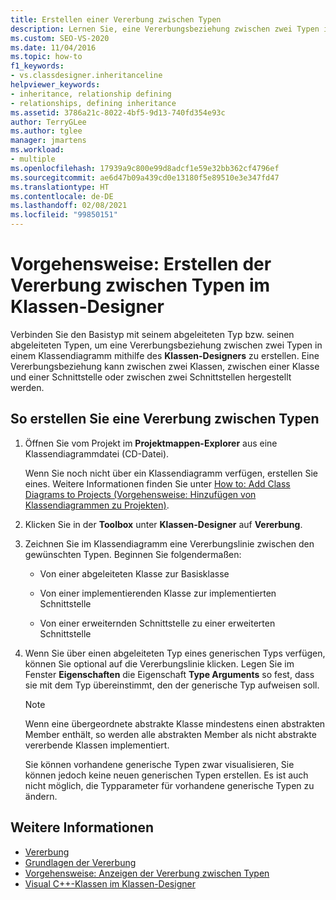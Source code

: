 ```yaml
---
title: Erstellen einer Vererbung zwischen Typen
description: Lernen Sie, eine Vererbungsbeziehung zwischen zwei Typen in einem Klassendiagramm mithilfe des Klassen-Designers zu erstellen.
ms.custom: SEO-VS-2020
ms.date: 11/04/2016
ms.topic: how-to
f1_keywords:
- vs.classdesigner.inheritanceline
helpviewer_keywords:
- inheritance, relationship defining
- relationships, defining inheritance
ms.assetid: 3786a21c-8022-4bf5-9d13-740fd354e93c
author: TerryGLee
ms.author: tglee
manager: jmartens
ms.workload:
- multiple
ms.openlocfilehash: 17939a9c800e99d8adcf1e59e32bb362cf4796ef
ms.sourcegitcommit: ae6d47b09a439cd0e13180f5e89510e3e347fd47
ms.translationtype: HT
ms.contentlocale: de-DE
ms.lasthandoff: 02/08/2021
ms.locfileid: "99850151"
---
```

# <a name="how-to-create-inheritance-between-types-in-class-designer"></a>Vorgehensweise: Erstellen der Vererbung zwischen Typen im Klassen-Designer

Verbinden Sie den Basistyp mit seinem abgeleiteten Typ bzw. seinen abgeleiteten Typen, um eine Vererbungsbeziehung zwischen zwei Typen in einem Klassendiagramm mithilfe des **Klassen-Designers** zu erstellen. Eine Vererbungsbeziehung kann zwischen zwei Klassen, zwischen einer Klasse und einer Schnittstelle oder zwischen zwei Schnittstellen hergestellt werden.

## <a name="to-create-an-inheritance-between-types"></a>So erstellen Sie eine Vererbung zwischen Typen

1. Öffnen Sie vom Projekt im **Projektmappen-Explorer** aus eine Klassendiagrammdatei (CD-Datei).

     Wenn Sie noch nicht über ein Klassendiagramm verfügen, erstellen Sie eines. Weitere Informationen finden Sie unter [How to: Add Class Diagrams to Projects (Vorgehensweise: Hinzufügen von Klassendiagrammen zu Projekten)](how-to-add-class-diagrams-to-projects.md).

2. Klicken Sie in der **Toolbox** unter **Klassen-Designer** auf **Vererbung**.

3. Zeichnen Sie im Klassendiagramm eine Vererbungslinie zwischen den gewünschten Typen. Beginnen Sie folgendermaßen:

    - Von einer abgeleiteten Klasse zur Basisklasse

    - Von einer implementierenden Klasse zur implementierten Schnittstelle

    - Von einer erweiternden Schnittstelle zu einer erweiterten Schnittstelle

4. Wenn Sie über einen abgeleiteten Typ eines generischen Typs verfügen, können Sie optional auf die Vererbungslinie klicken. Legen Sie im Fenster **Eigenschaften** die Eigenschaft **Type Arguments** so fest, dass sie mit dem Typ übereinstimmt, den der generische Typ aufweisen soll.

    > [!NOTE]
    > Wenn eine übergeordnete abstrakte Klasse mindestens einen abstrakten Member enthält, so werden alle abstrakten Member als nicht abstrakte vererbende Klassen implementiert.
    >
    >  Sie können vorhandene generische Typen zwar visualisieren, Sie können jedoch keine neuen generischen Typen erstellen. Es ist auch nicht möglich, die Typparameter für vorhandene generische Typen zu ändern.

## <a name="see-also"></a>Weitere Informationen

- [Vererbung](/dotnet/csharp/programming-guide/classes-and-structs/inheritance)
- [Grundlagen der Vererbung](/dotnet/visual-basic/programming-guide/language-features/objects-and-classes/inheritance-basics)
- [Vorgehensweise: Anzeigen der Vererbung zwischen Typen](how-to-view-inheritance-between-types.md)
- [Visual C++-Klassen im Klassen-Designer](visual-cpp-classes.md)
